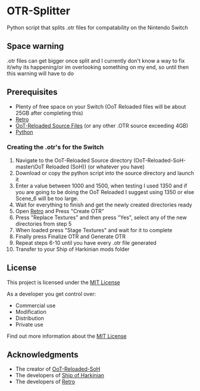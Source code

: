 # OTR-Splitter
Python script that splits .otr files for compatability on the Nintendo Switch

## Space warning
.otr files can get bigger once split and I currently don't know a way to fix it/why its happening/or im overlooking something on my end, so until then this warning will have to do

## Prerequisites

  - Plenty of free space on your Switch (OoT Reloaded files will be about 25GB after completing this)
  - [Retro](https://github.com/HarbourMasters64/retro)
  - [OoT-Reloaded Source Files](https://github.com/GhostlyDark/OoT-Reloaded-SoH/tree/master/OoT%20Reloaded%20(SoH)) (or any other .OTR source exceeding 4GB)
  - [Python](https://www.python.org/)

### Creating the .otr's for the Switch

1. Navigate to the OoT-Reloaded Source directory (OoT-Reloaded-SoH-master\OoT Reloaded (SoH)) (or whatever you have)
2. Download or copy the python script into the source directory and launch it
3. Enter a value between 1000 and 1500, when testing I used 1350 and if you are going to be doing the OoT Reloaded I suggest using 1350 or else Scene_6 will be too large.
5. Wait for everything to finish and get the newly created directories ready
6. Open [Retro](https://github.com/HarbourMasters64/retro) and Press "Create OTR"
7. Press "Replace Textures" and then press "Yes", select any of the new directories from step 5
8. When loaded press "Stage Textures" and wait for it to complete
9. Finally press Finalize OTR and Generate OTR
10. Repeat steps 6-10 until you have every .otr file generated
11. Transfer to your Ship of Harkinian mods folder

## License

This project is licensed under the [MIT License](LICENSE.md)

As a developer you get control over:
- Commercial use
- Modification
- Distribution
- Private use 

Find out more information about the [MIT License](LICENSE.md)

## Acknowledgments

  - The creator of [OoT-Reloaded-SoH](https://github.com/GhostlyDark/OoT-Reloaded-SoH/tree/master)
  - The developers of [Ship of Harkinian](https://github.com/HarbourMasters/Shipwright)
  - The developers of [Retro](https://github.com/HarbourMasters64/retro)
